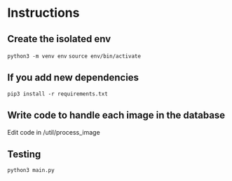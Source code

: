 # Instructions

## Create the isolated env
`python3 -m venv env`
`source env/bin/activate`

## If you add new dependencies
`pip3 install -r requirements.txt`

## Write code to handle each image in the database
Edit code in /util/process_image

## Testing
`python3 main.py`
